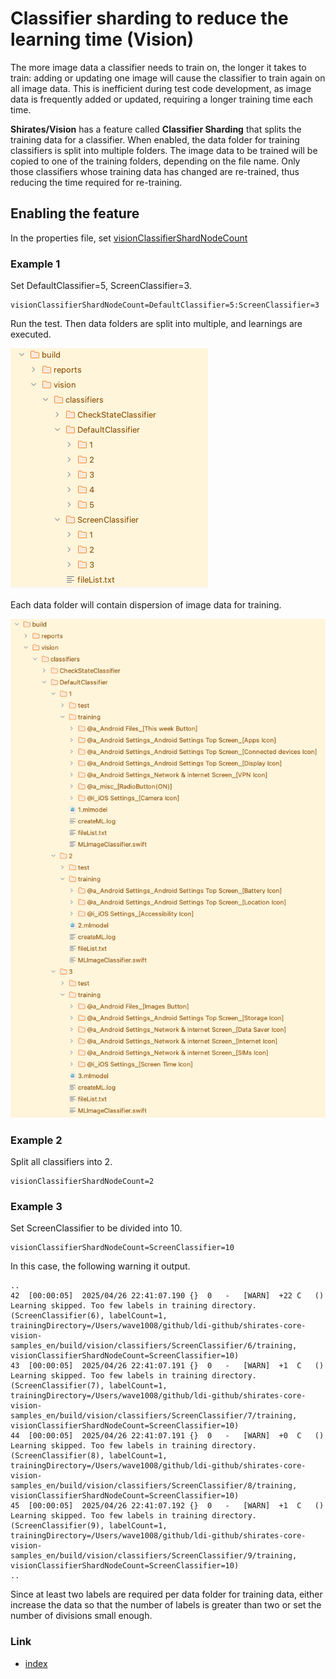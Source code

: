 # Classifier sharding to reduce the learning time (Vision)

The more image data a classifier needs to train on, the longer it takes to train: adding or updating one image will
cause the classifier to train again on all image data. This is inefficient during test code development, as image data
is frequently added or updated, requiring a longer training time each time.

**Shirates/Vision** has a feature called **Classifier Sharding** that splits the training data for a classifier.
When enabled, the data folder for training classifiers is split into multiple folders. The image data to be trained will
be copied to one of the training folders, depending on the file name. Only those classifiers whose training data has
changed are re-trained, thus reducing the time required for re-training.

## Enabling the feature

In the properties file, set [visionClassifierShardNodeCount](../../../common/parameter/parameters.md)

### Example 1

Set DefaultClassifier=5, ScreenClassifier=3.

```properties
visionClassifierShardNodeCount=DefaultClassifier=5:ScreenClassifier=3
```

Run the test. Then data folders are split into multiple, and learnings are executed.

![](_images/default_classifier_shards.png)

Each data folder will contain dispersion of image data for training.

![](_images/default_classifier_shards_training_data.png)

### Example 2

Split all classifiers into 2.

```properties
visionClassifierShardNodeCount=2
```

### Example 3

Set ScreenClassifier to be divided into 10.

```properties
visionClassifierShardNodeCount=ScreenClassifier=10
```

In this case, the following warning it output.

```
..
42	[00:00:05]	2025/04/26 22:41:07.190	{}	0	-	[WARN]	+22	C	()	Learning skipped. Too few labels in training directory. (ScreenClassifier(6), labelCount=1, trainingDirectory=/Users/wave1008/github/ldi-github/shirates-core-vision-samples_en/build/vision/classifiers/ScreenClassifier/6/training, visionClassifierShardNodeCount=ScreenClassifier=10)
43	[00:00:05]	2025/04/26 22:41:07.191	{}	0	-	[WARN]	+1	C	()	Learning skipped. Too few labels in training directory. (ScreenClassifier(7), labelCount=1, trainingDirectory=/Users/wave1008/github/ldi-github/shirates-core-vision-samples_en/build/vision/classifiers/ScreenClassifier/7/training, visionClassifierShardNodeCount=ScreenClassifier=10)
44	[00:00:05]	2025/04/26 22:41:07.191	{}	0	-	[WARN]	+0	C	()	Learning skipped. Too few labels in training directory. (ScreenClassifier(8), labelCount=1, trainingDirectory=/Users/wave1008/github/ldi-github/shirates-core-vision-samples_en/build/vision/classifiers/ScreenClassifier/8/training, visionClassifierShardNodeCount=ScreenClassifier=10)
45	[00:00:05]	2025/04/26 22:41:07.192	{}	0	-	[WARN]	+1	C	()	Learning skipped. Too few labels in training directory. (ScreenClassifier(9), labelCount=1, trainingDirectory=/Users/wave1008/github/ldi-github/shirates-core-vision-samples_en/build/vision/classifiers/ScreenClassifier/9/training, visionClassifierShardNodeCount=ScreenClassifier=10)
..
```

Since at least two labels are required per data folder for training data, either increase the data so that the number of
labels is greater than two or set the number of divisions small enough.

### Link

- [index](../../../index.md)

